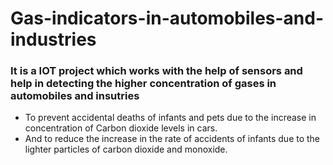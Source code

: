 # Gas-indicators-in-automobiles-and-industries

### It is a IOT project which works with the help of sensors and help in detecting the higher concentration of gases in automobiles and insutries
* To prevent accidental deaths of infants and pets due to the increase in concentration of Carbon dioxide levels in cars.
 * And to reduce the increase in the rate of accidents of infants due to the lighter particles of carbon dioxide and monoxide.
